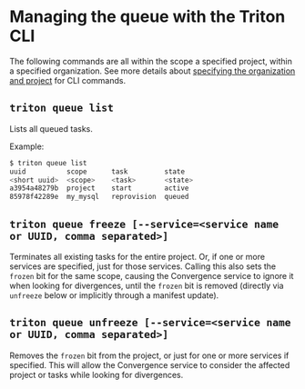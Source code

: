 <!--
    This Source Code Form is subject to the terms of the Mozilla Public
    License, v. 2.0. If a copy of the MPL was not distributed with this
    file, You can obtain one at http://mozilla.org/MPL/2.0/.
-->

<!--
    Copyright 2016 Casey Bisson, Joyent
-->

# Managing the queue with the Triton CLI

The following commands are all within the scope a specified project, within a specified organization. See more details about [specifying the organization and project](../projects/triton-cli.md#specifying-the-organization-and-project) for CLI commands.


## `triton queue list`

Lists all queued tasks.

Example:

```bash
$ triton queue list
uuid          scope      task         state
<short uuid>  <scope>    <task>       <state>
a3954a48279b  project    start        active
85978f42289e  my_mysql   reprovision  queued
```

## `triton queue freeze [--service=<service name or UUID, comma separated>]`

Terminates all existing tasks for the entire project. Or, if one or more services are specified, just for those services. Calling this also sets the `frozen` bit for the same scope, causing the Convergence service to ignore it when looking for divergences, until the `frozen` bit is removed (directly via `unfreeze` below or implicitly through a manifest update).

## `triton queue unfreeze [--service=<service name or UUID, comma separated>]`

Removes the `frozen` bit from the project, or just for one or more services if specified. This will allow the Convergence service to consider the affected project or tasks while looking for divergences.
